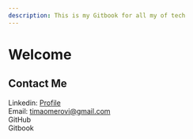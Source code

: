 ```yaml
---
description: This is my Gitbook for all my of tech
---
```


# Welcome

## Contact Me

Linkedin: [Profile](https://www.linkedin.com/in/fatima-omerovic/)\
Email: timaomerovi@gmail.com\
GitHub\
Gitbook





